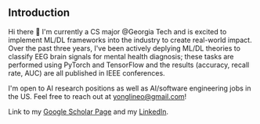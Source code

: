 ## Introduction
Hi there 👋 I'm currently a CS major @Georgia Tech and is excited to implement ML/DL frameworks into the industry to create real-world impact. Over the past three years, I've been actively deplying ML/DL theories to classify EEG brain signals for mental health diagnosis; these tasks are performed using PyTorch and TensorFlow and the results (accuracy, recall rate, AUC) are all published in IEEE conferences. 

I'm open to AI research positions as well as AI/software engineering jobs in the US. Feel free to reach out at yonglineo@gmail.com!

Link to my [Google Scholar Page](https://scholar.google.com/citations?user=miPGurwAAAAJ&hl=en) and my [LinkedIn](https://www.linkedin.com/in/yong-li-neo-23360b2b8/).

<!--
**YLNeooo/YLNeooo** is a ✨ _special_ ✨ repository because its `README.md` (this file) appears on your GitHub profile.

Here are some ideas to get you started:

- 🔭 I’m currently working on ...
- 🌱 I’m currently learning ...
- 👯 I’m looking to collaborate on ...
- 🤔 I’m looking for help with ...
- 💬 Ask me about ...
- 📫 How to reach me: ...
- 😄 Pronouns: ...
- ⚡ Fun fact: ...
-->
